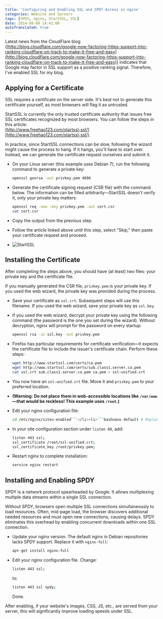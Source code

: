 ```yaml
---
title: 'Configuring and Enabling SSL and SPDY Access in nginx'
categories: Website and Servers
tags: [SPDY, nginx, StartSSL, SSL]
date: 2014-08-08 14:41:00
autoTranslated: true
---
```



Latest news from the CloudFlare blog  
([http://blog.cloudflare.com/google-now-factoring-https-support-into-ranking-cloudflare-on-track-to-make-it-free-and-easy](http://blog.cloudflare.com/google-now-factoring-https-support-into-ranking-cloudflare-on-track-to-make-it-free-and-easy)) indicates that Google may factor in SSL support as a positive ranking signal. Therefore, I've enabled SSL for my blog.

## Applying for a Certificate

SSL requires a certificate on the server side. It's best not to generate this certificate yourself, as most browsers will flag it as untrusted.

StartSSL is currently the only trusted certificate authority that issues free SSL certificates recognized by most browsers. You can follow the steps in this article:  
[http://www.freehao123.com/startssl-ssl/](http://www.freehao123.com/startssl-ssl/).

In practice, since StartSSL connections can be slow, following the wizard might cause the process to hang. If it hangs, you'll have to start over. Instead, we can generate the certificate request ourselves and submit it.

- On your Linux server (this example uses Debian 7), run the following command to generate a private key:

  ```bash
  openssl genrsa -out privkey.pem 4096
  ```

- Generate the certificate signing request (CSR file) with the command below. The information can be filled arbitrarily—StartSSL doesn't verify it, only your private key matters:

  ```bash
  openssl req -new -key privkey.pem -out cert.csr
  cat cert.csr
  ```

- Copy the output from the previous step.
- Follow the article linked above until this step, select "Skip," then paste your certificate request and proceed.
- ![StartSSL](/usr/uploads/16501407479649.gif)

## Installing the Certificate

After completing the steps above, you should have (at least) two files: your private key and the certificate file.

If you manually generated the CSR file, `privkey.pem` is your private key. If you used the web wizard, the private key was provided during the process.

- Save your certificate as `ssl.crt`. Subsequent steps will use this filename. If you used the web wizard, save your private key as `ssl.key`.
- If you used the web wizard, decrypt your private key using the following command (the password is the one you set during the wizard). Without decryption, nginx will prompt for the password on every startup:

  ```bash
  openssl rsa -in ssl.key -out privkey.pem
  ```

- Firefox has particular requirements for certificate verification—it expects the certificate file to include the issuer's certificate chain. Perform these steps:

  ```bash
  wget http://www.startssl.com/certs/ca.pem
  wget http://www.startssl.com/certs/sub.class1.server.ca.pem
  cat ssl.crt sub.class1.server.ca.pem ca.pem > ssl-unified.crt
  ```

- You now have an `ssl-unified.crt` file. Move it and `privkey.pem` to your preferred location.
- **(Warning: Do not place them in web-accessible locations like `/var/www`—that would be reckless! This example uses `/root`.)**
- Edit your nginx configuration file:

  ````bash
  cd /etc/nginx/sites-enabled```</li><li>```bashnano default # Replace if your config filename differs.
  ````

- In your site configuration section under `listen 80`, add:

  ```bash
  listen 443 ssl;
  ssl_certificate /root/ssl-unified.crt;
  ssl_certificate_key /root/privkey.pem;
  ```

- Restart nginx to complete installation:

  ```bash
  service nginx restart
  ```

## Installing and Enabling SPDY

SPDY is a network protocol spearheaded by Google. It allows multiplexing multiple data streams within a single SSL connection.

Without SPDY, browsers open multiple SSL connections simultaneously to load resources. Often, mid-page load, the browser discovers additional needed resources and must open new connections, causing delays. SPDY eliminates this overhead by enabling concurrent downloads within one SSL connection.

- Update your nginx version. The default nginx in Debian repositories lacks SPDY support. Replace it with `nginx-full`:

  ```bash
  apt-get install nginx-full
  ```

- Edit your nginx configuration file. Change:

  ```bash
  listen 443 ssl;
  ```

  to:

  ```bash
  listen 443 ssl spdy;
  ```

  Done.

After enabling, if your website's images, CSS, JS, etc., are served from your server, this will significantly improve loading speeds under SSL.
```
